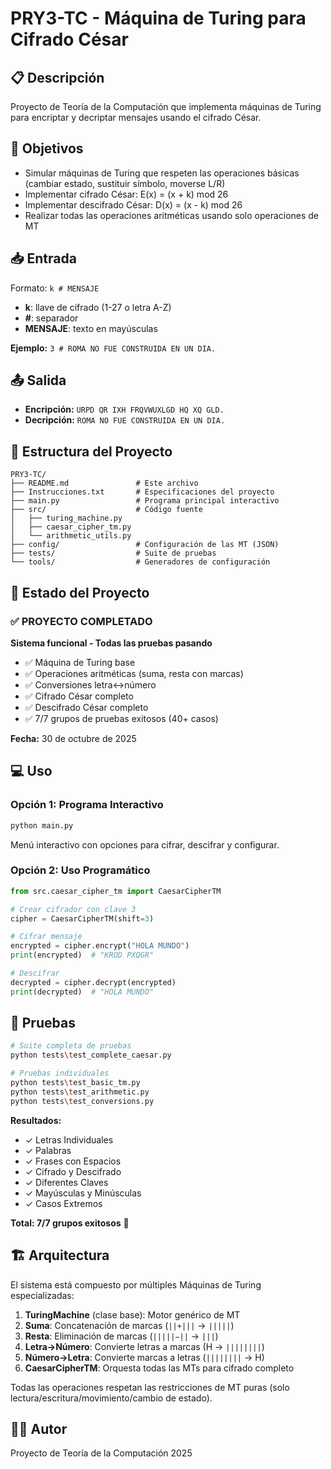 # PRY3-TC - Máquina de Turing para Cifrado César

## 📋 Descripción

Proyecto de Teoría de la Computación que implementa máquinas de Turing para encriptar y decriptar mensajes usando el cifrado César.

## 🎯 Objetivos

- Simular máquinas de Turing que respeten las operaciones básicas (cambiar estado, sustituir símbolo, moverse L/R)
- Implementar cifrado César: E(x) = (x + k) mod 26
- Implementar descifrado César: D(x) = (x - k) mod 26
- Realizar todas las operaciones aritméticas usando solo operaciones de MT

## 📥 Entrada

Formato: `k # MENSAJE`
- **k**: llave de cifrado (1-27 o letra A-Z)
- **#**: separador
- **MENSAJE**: texto en mayúsculas

**Ejemplo:** `3 # ROMA NO FUE CONSTRUIDA EN UN DIA.`

## 📤 Salida

- **Encripción:** `URPD QR IXH FRQVWUXLGD HQ XQ GLD.`
- **Decripción:** `ROMA NO FUE CONSTRUIDA EN UN DIA.`

## 📁 Estructura del Proyecto

```
PRY3-TC/
├── README.md               # Este archivo
├── Instrucciones.txt       # Especificaciones del proyecto
├── main.py                 # Programa principal interactivo
├── src/                    # Código fuente
│   ├── turing_machine.py
│   ├── caesar_cipher_tm.py
│   └── arithmetic_utils.py
├── config/                 # Configuración de las MT (JSON)
├── tests/                  # Suite de pruebas
└── tools/                  # Generadores de configuración
```

## 🚀 Estado del Proyecto

### ✅ **PROYECTO COMPLETADO** 

**Sistema funcional - Todas las pruebas pasando**
- ✅ Máquina de Turing base
- ✅ Operaciones aritméticas (suma, resta con marcas)
- ✅ Conversiones letra↔número
- ✅ Cifrado César completo
- ✅ Descifrado César completo
- ✅ 7/7 grupos de pruebas exitosos (40+ casos)

**Fecha:** 30 de octubre de 2025

## 💻 Uso

### Opción 1: Programa Interactivo
```bash
python main.py
```
Menú interactivo con opciones para cifrar, descifrar y configurar.

### Opción 2: Uso Programático
```python
from src.caesar_cipher_tm import CaesarCipherTM

# Crear cifrador con clave 3
cipher = CaesarCipherTM(shift=3)

# Cifrar mensaje
encrypted = cipher.encrypt("HOLA MUNDO")
print(encrypted)  # "KROD PXQGR"

# Descifrar
decrypted = cipher.decrypt(encrypted)
print(decrypted)  # "HOLA MUNDO"
```

## 🧪 Pruebas

```bash
# Suite completa de pruebas
python tests\test_complete_caesar.py

# Pruebas individuales
python tests\test_basic_tm.py
python tests\test_arithmetic.py
python tests\test_conversions.py
```

**Resultados:**
- ✓ Letras Individuales
- ✓ Palabras
- ✓ Frases con Espacios
- ✓ Cifrado y Descifrado
- ✓ Diferentes Claves
- ✓ Mayúsculas y Minúsculas
- ✓ Casos Extremos

**Total: 7/7 grupos exitosos** 🎉

## 🏗️ Arquitectura

El sistema está compuesto por múltiples Máquinas de Turing especializadas:

1. **TuringMachine** (clase base): Motor genérico de MT
2. **Suma**: Concatenación de marcas (`||+|||` → `|||||`)
3. **Resta**: Eliminación de marcas (`|||||−||` → `|||`)
4. **Letra→Número**: Convierte letras a marcas (H → `||||||||`)
5. **Número→Letra**: Convierte marcas a letras (`||||||||` → H)
6. **CaesarCipherTM**: Orquesta todas las MTs para cifrado completo

Todas las operaciones respetan las restricciones de MT puras (solo lectura/escritura/movimiento/cambio de estado).

## 👨‍💻 Autor

Proyecto de Teoría de la Computación 2025


